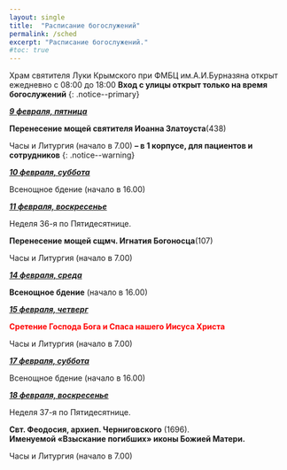 ```yaml
---
layout: single
title:  "Расписание богослужений"
permalink: /sched
excerpt: "Расписание богослужений."
#toc: true
---
```


Храм святителя Луки Крымского при ФМБЦ им.А.И.Бурназяна открыт ежедневно с 08:00 до 18:00
__Вход с улицы открыт только на время богослужений__
{: .notice--primary}

<!-----
<style type="text/css">
  p {
    color: red;
  }
</style>
-->

<!-----
Вечерня и утреня (начало в 16.00) – в 1 корпусе (с пропуском)
{: .notice--warning}
-->

**_<span style="text-decoration:underline;">9 февраля, пятница</span>_**

**Перенесение мощей святителя Иоанна Златоуста**(438)

Часы и Литургия (начало в 7.00) **– в 1 корпусе, для пациентов и сотрудников**
{: .notice--warning}

 **_<span style="text-decoration:underline;">10 февраля, суббота</span>_**

Всенощное бдение (начало в 16.00)

**_<span style="text-decoration:underline;">11 февраля, воскресенье</span>_**

Неделя 36-я по Пятидесятнице.

**Перенесение мощей сщмч. Игнатия Богоносца**(107)

Часы и Литургия (начало в 7.00)

**_<span style="text-decoration:underline;">14 февраля, среда</span>_**

**Всенощное бдение** (начало в 16.00)

**_<span style="text-decoration:underline;">15 февраля, четверг</span>_**

<span style="color:red;">**Сретение Господа Бога и Спаса нашего Иисуса Христа**</span>

Часы и Литургия (начало в 7.00)

 **_<span style="text-decoration:underline;">17 февраля, суббота</span>_**

Всенощное бдение (начало в 16.00)

**_<span style="text-decoration:underline;">18 февраля, воскресенье</span>_**

Неделя 37-я по Пятидесятнице.

**Свт. Феодосия, архиеп. Черниговского** (1696). \
**Именуемой «Взыскание погибших» иконы Божией Матери.**

Часы и Литургия (начало в 7.00)
